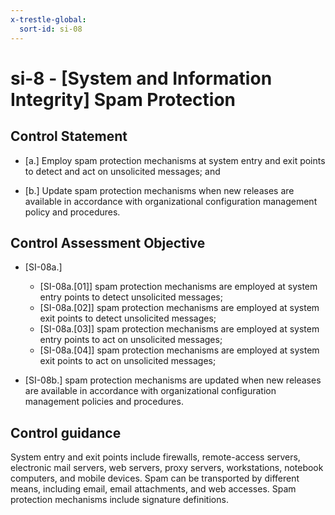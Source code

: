 ```yaml
---
x-trestle-global:
  sort-id: si-08
---
```


# si-8 - \[System and Information Integrity\] Spam Protection

## Control Statement

- \[a.\] Employ spam protection mechanisms at system entry and exit points to detect and act on unsolicited messages; and

- \[b.\] Update spam protection mechanisms when new releases are available in accordance with organizational configuration management policy and procedures.

## Control Assessment Objective

- \[SI-08a.\]

  - \[SI-08a.[01]\] spam protection mechanisms are employed at system entry points to detect unsolicited messages;
  - \[SI-08a.[02]\] spam protection mechanisms are employed at system exit points to detect unsolicited messages;
  - \[SI-08a.[03]\] spam protection mechanisms are employed at system entry points to act on unsolicited messages;
  - \[SI-08a.[04]\] spam protection mechanisms are employed at system exit points to act on unsolicited messages;

- \[SI-08b.\] spam protection mechanisms are updated when new releases are available in accordance with organizational configuration management policies and procedures.

## Control guidance

System entry and exit points include firewalls, remote-access servers, electronic mail servers, web servers, proxy servers, workstations, notebook computers, and mobile devices. Spam can be transported by different means, including email, email attachments, and web accesses. Spam protection mechanisms include signature definitions.
